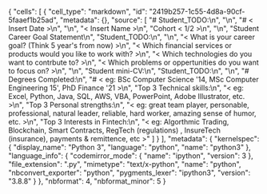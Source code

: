 {
 "cells": [
  {
   "cell_type": "markdown",
   "id": "2419b257-1c55-4d8a-90cf-5faaef1b25ad",
   "metadata": {},
   "source": [
    "# Student_TODO:\n",
    "\n",
    "# < Insert Date >\n",
    "\n",
    "< Insert Name >\n",
    "Cohort < 1/2 >\n",
    "\n",
    "Student Career Goal Statement\n",
    "Student_TODO:\n",
    "\n",
    "< What is your career goal? (Think 5 year's from now) >\n",
    "< Which financial services or products would you like to work with? >\n",
    "< Which technologies do you want to contrbute to? >\n",
    "< Which problems or oppertunities do you want to focus on? >\n",
    "\n",
    "Student mini-CV:\n",
    "Student_TODO:\n",
    "\n",
    "# Degrees Completed:\n",
    "# < eg: BSc Computer Science '14, MSc Computer Engineering 15', PhD Finance '21 >\n",
    "Top 3 Technical skills:\n",
    "< eg: Excel, Python, Java, SQL, AWS, VBA, PowerPoint, Adobe Illustrator, etc. >\n",
    "Top 3 Personal strengths:\n",
    "< eg: great team player, personable, professional, natural leader, reliable, hard worker, amazing sense of humor, etc. >\n",
    "Top 3 Interests in Fintech:\n",
    "< eg: Algorthmic Trading, Blockchain, Smart Contracts, RegTech (regulations) , InsureTech (insurance), payments & remittence, etc >"
   ]
  }
 ],
 "metadata": {
  "kernelspec": {
   "display_name": "Python 3",
   "language": "python",
   "name": "python3"
  },
  "language_info": {
   "codemirror_mode": {
    "name": "ipython",
    "version": 3
   },
   "file_extension": ".py",
   "mimetype": "text/x-python",
   "name": "python",
   "nbconvert_exporter": "python",
   "pygments_lexer": "ipython3",
   "version": "3.8.8"
  }
 },
 "nbformat": 4,
 "nbformat_minor": 5
}
